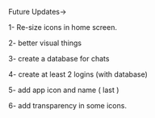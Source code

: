 Future Updates->

1- Re-size icons in home screen.

2- better visual things

3- create a database for chats

4- create at least 2 logins (with database)

5- add app icon and name ( last )

6- add transparency in some icons.
